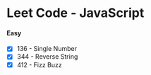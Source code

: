 # Leet Code - JavaScript

#### Easy

- [x] 136 - Single Number
- [x] 344 - Reverse String
- [x] 412 - Fizz Buzz
